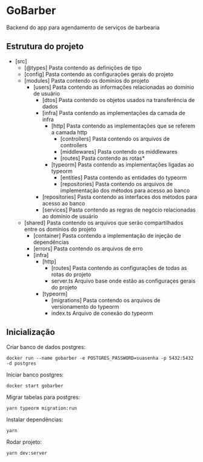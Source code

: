 # GoBarber

Backend do app para agendamento de serviços de barbearia

## Estrutura do projeto

* [src]
  - [@types] Pasta contendo as definições de tipo
  - [config] Pasta contendo as configurações gerais do projeto
  - [modules] Pasta contendo os domínios do projeto
    - [users] Pasta contendo as informações relacionadas ao domínio de usuário
      - [dtos] Pasta contendo os objetos usados na transferência de dados
      - [infra] Pasta contendo as implementações da camada de infra
        - [http] Pasta contendo as implementações que se referem a camada http
          - [controllers] Pasta contendo os arquivos de controllers
          - [middlewares] Pasta contendo os middlewares
          - [routes] Pasta contendo as rotas*
        - [typeorm] Pasta contendo as implementações ligadas ao typeorm
          - [entities] Pasta contendo as entidades do typeorm
          - [repositories] Pasta contendo os arquivos de implementação dos métodos para acesso ao banco
      - [repositories] Pasta contendo as interfaces dos métodos para acesso ao banco
      - [services] Pasta contendo as regras de negócio relacionadas ao domínio de usuário
  - [shared] Pasta contendo os arquivos que serão compartilhados entre os domínios do projeto
    - [container] Pasta contendo a implementação de injeção de dependências
    - [errors] Pasta contendo os arquivos de erro
    - [infra]
      - [http]
        - [routes] Pasta contendo as configurações de todas as rotas do projeto
        - server.ts Arquivo base onde estão as configuraçes gerais do projeto
      - [typeorm]
        - [migrations] Pasta contendo os arquivos de versionamento do typeorm
        - index.ts Arquivo de conexão do typeorm
  
## Inicialização

Criar banco de dados postgres:
```
docker run --name gobarber -e POSTGRES_PASSWORD=suasenha -p 5432:5432 -d postgres
```
Iniciar banco postgres:
```
docker start gobarber
```
Migrar tabelas para postgres:
```
yarn typeorm migration:run
```
Instalar dependências:
```
yarn
```
Rodar projeto:
```
yarn dev:server
```
